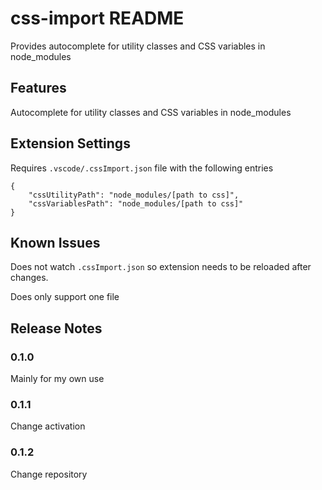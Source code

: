 # css-import README

Provides autocomplete for utility classes and CSS variables in node_modules

## Features

Autocomplete for utility classes and CSS variables in node_modules

## Extension Settings

Requires `.vscode/.cssImport.json` file with the following entries

```
{
    "cssUtilityPath": "node_modules/[path to css]",
    "cssVariablesPath": "node_modules/[path to css]"
}

```

## Known Issues

Does not watch `.cssImport.json` so extension needs to be reloaded after changes.

Does only support one file

## Release Notes

### 0.1.0

Mainly for my own use

### 0.1.1

Change activation

### 0.1.2

Change repository
